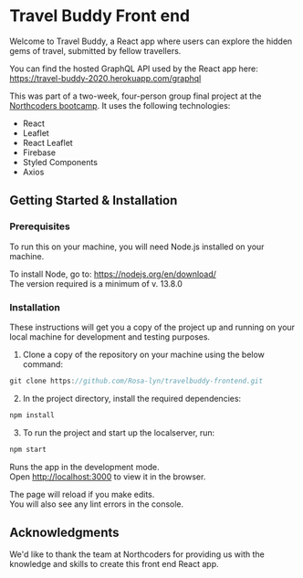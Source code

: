 # Travel Buddy Front end

Welcome to Travel Buddy, a React app where users can explore the hidden gems of travel, submitted by fellow travellers.

You can find the hosted GraphQL API used by the React app here: https://travel-buddy-2020.herokuapp.com/graphql

This was part of a two-week, four-person group final project at the [Northcoders bootcamp](https://northcoders.com/). It uses the following technologies:

- React
- Leaflet
- React Leaflet
- Firebase
- Styled Components
- Axios

## Getting Started & Installation

### Prerequisites

To run this on your machine, you will need Node.js installed on your machine.

To install Node, go to: https://nodejs.org/en/download/ \
 The version required is a minimum of v. 13.8.0

### Installation

These instructions will get you a copy of the project up and running on your local machine for development and testing purposes.

1. Clone a copy of the repository on your machine using the below command:

```javascript
git clone https://github.com/Rosa-lyn/travelbuddy-frontend.git
```

2. In the project directory, install the required dependencies:

```javascript
npm install
```

3. To run the project and start up the localserver, run:

```javascript
npm start
```

Runs the app in the development mode.<br />
Open [http://localhost:3000](http://localhost:3000) to view it in the browser.

The page will reload if you make edits.<br />
You will also see any lint errors in the console.

## Acknowledgments

We'd like to thank the team at Northcoders for providing us with the knowledge and skills to create this front end React app.

